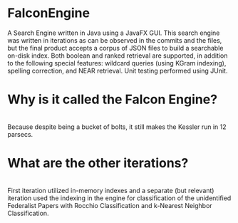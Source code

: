 # FalconEngine

A Search Engine written in Java using a JavaFX GUI. This search engine was written in iterations as can be observed in the commits and the files, but the final product accepts a corpus of JSON files to build a searchable on-disk index. Both boolean and ranked retrieval are supported, in addition to the following special features: wildcard queries (using KGram indexing), spelling correction, and NEAR retrieval. Unit testing performed using JUnit.
<br>
# Why is it called the Falcon Engine? 
<br>Because despite being a bucket of bolts, it still makes the Kessler run in 12 parsecs.
<br>
# What are the other iterations?
<br>First iteration utilized in-memory indexes and a separate (but relevant) iteration used the indexing in the engine for classification of the unidentified Federalist Papers with Rocchio Classification and k-Nearest Neighbor Classification.
